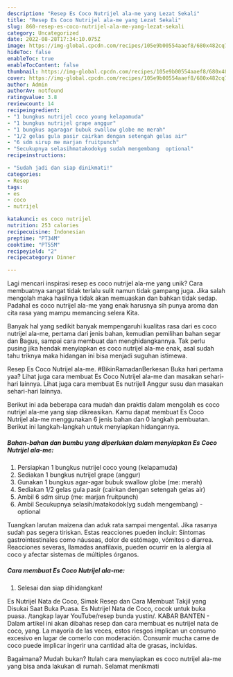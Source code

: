 ```yaml
---
description: "Resep Es Coco Nutrijel ala-me yang Lezat Sekali"
title: "Resep Es Coco Nutrijel ala-me yang Lezat Sekali"
slug: 860-resep-es-coco-nutrijel-ala-me-yang-lezat-sekali
category: Uncategorized
date: 2022-08-28T17:34:10.075Z
image: https://img-global.cpcdn.com/recipes/105e9b00554aaef8/680x482cq70/es-coco-nutrijel-ala-me-foto-resep-utama.jpg
hideToc: false
enableToc: true
enableTocContent: false
thumbnail: https://img-global.cpcdn.com/recipes/105e9b00554aaef8/680x482cq70/es-coco-nutrijel-ala-me-foto-resep-utama.jpg
cover: https://img-global.cpcdn.com/recipes/105e9b00554aaef8/680x482cq70/es-coco-nutrijel-ala-me-foto-resep-utama.jpg
author: Admin
authorAv: notfound
ratingvalue: 3.8
reviewcount: 14
recipeingredient:
- "1 bungkus nutrijel coco young kelapamuda"
- "1 bungkus nutrijel grape anggur"
- "1 bungkus agaragar bubuk swallow globe me merah"
- "1/2 gelas gula pasir cairkan dengan setengah gelas air"
- "6 sdm sirup me marjan fruitpunch"
- "Secukupnya selasihmatakodokyg sudah mengembang  optional"
recipeinstructions:

- "Sudah jadi dan siap dinikmati!"
categories:
- Resep
tags:
- es
- coco
- nutrijel

katakunci: es coco nutrijel 
nutrition: 253 calories
recipecuisine: Indonesian
preptime: "PT34M"
cooktime: "PT55M"
recipeyield: "2"
recipecategory: Dinner

---
```





Lagi mencari inspirasi resep es coco nutrijel ala-me yang unik? Cara membuatnya sangat tidak terlalu sulit namun tidak gampang juga. Jika salah mengolah maka hasilnya tidak akan memuaskan dan bahkan tidak sedap. Padahal es coco nutrijel ala-me yang enak harusnya sih punya aroma dan cita rasa yang mampu memancing selera Kita.





Banyak hal yang sedikit banyak mempengaruhi kualitas rasa dari es coco nutrijel ala-me, pertama dari jenis bahan, kemudian pemilihan bahan segar dan Bagus, sampai cara membuat dan menghidangkannya. Tak perlu pusing jika hendak menyiapkan es coco nutrijel ala-me enak,      asal sudah tahu triknya maka hidangan ini bisa menjadi suguhan istimewa.














Resep Es Coco Nutrijel ala-me. #BikinRamadanBerkesan Buka hari pertama yaa? Lihat juga cara membuat Es Coco Nutrijel ala-me dan masakan sehari-hari lainnya. Lihat juga cara membuat Es nutrijell Anggur susu dan masakan sehari-hari lainnya.






Berikut ini ada beberapa cara mudah dan praktis dalam mengolah es coco nutrijel ala-me yang siap dikreasikan. Kamu dapat membuat Es Coco Nutrijel ala-me menggunakan 6 jenis bahan dan 0 langkah pembuatan. Berikut ini langkah-langkah untuk menyiapkan hidangannya.

<!--inarticleads1-->

##### Bahan-bahan dan bumbu yang diperlukan dalam menyiapkan Es Coco Nutrijel ala-me:

1. Persiapkan 1 bungkus nutrijel coco young (kelapamuda)
1. Sediakan 1 bungkus nutrijel grape (anggur)
1. Gunakan 1 bungkus agar-agar bubuk swallow globe (me: merah)
1. Sediakan 1/2 gelas gula pasir (cairkan dengan setengah gelas air)
1. Ambil 6 sdm sirup (me: marjan fruitpunch)
1. Ambil Secukupnya selasih/matakodok(yg sudah mengembang) - optional


Tuangkan larutan maizena dan aduk rata sampai mengental. Jika rasanya sudah pas segera tiriskan. Estas reacciones pueden incluir: Síntomas gastrointestinales como náuseas, dolor de estómago, vómitos o diarrea. Reacciones severas, llamadas anafilaxis, pueden ocurrir en la alergia al coco y afectar sistemas de múltiples órganos. 

<!--inarticleads2-->

##### Cara membuat Es Coco Nutrijel ala-me:


1. Selesai dan siap dihidangkan!

Es Nutrijel Nata de Coco, Simak Resep dan Cara Membuat Takjil yang Disukai Saat Buka Puasa. Es Nutrijel Nata de Coco, cocok untuk buka puasa. /tangkap layar YouTube/resep bunda yustin/. KABAR BANTEN - Dalam artikel ini akan dibahas resep dan cara membuat es nutrijel nata de coco, yang. La mayoría de las veces, estos riesgos implican un consumo excesivo en lugar de comerlo con moderación. Consumir mucha carne de coco puede implicar ingerir una cantidad alta de grasas, incluidas. 

Bagaimana? Mudah bukan? Itulah cara menyiapkan es coco nutrijel ala-me yang bisa anda lakukan di rumah. Selamat menikmati
